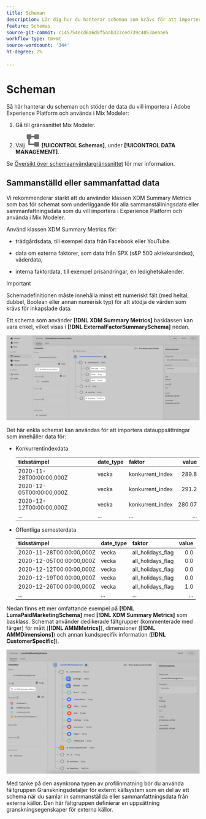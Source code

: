 ```yaml
---
title: Scheman
description: Lär dig hur du hanterar scheman som krävs för att importera data till Mix Modeler.
feature: Schemas
source-git-commit: c145754ecd6a6d8f5aab333ced739c4053aeaae5
workflow-type: tm+mt
source-wordcount: '344'
ht-degree: 2%

---
```



# Scheman

Så här hanterar du scheman och stöder de data du vill importera i Adobe Experience Platform och använda i Mix Modeler:

1. Gå till gränssnittet Mix Modeler.

1. Välj ![Scheman](../assets/icons/Schemas.svg) **[!UICONTROL Schemas]**, under **[!UICONTROL DATA MANAGEMENT]**.

Se [Översikt över schemaanvändargränssnittet](https://experienceleague.adobe.com/docs/experience-platform/xdm/ui/overview.html?lang=en) för mer information.

## Sammanställd eller sammanfattad data

Vi rekommenderar starkt att du använder klassen XDM Summary Metrics som bas för schemat som underliggande för alla sammanställningsdata eller sammanfattningsdata som du vill importera i Experience Platform och använda i Mix Modeler.

Använd klassen XDM Summary Metrics för:

- trädgårdsdata, till exempel data från Facebook eller YouTube.

- data om externa faktorer, som data från SPX (s&amp;P 500 aktiekursindex), väderdata,

- interna faktordata, till exempel prisändringar, en ledighetskalender.

>[!IMPORTANT]
>
>Schemadefinitionen måste innehålla minst ett numeriskt fält (med heltal, dubbel, Boolean eller annan numerisk typ) för att stödja de värden som krävs för inkapslade data.

Ett schema som använder **[!DNL XDM Summary Metrics]** basklassen kan vara enkel, vilket visas i **[!DNL ExternalFactorSummarySchema]** nedan.

![Schema för externa faktorer](../assets/external-factors-schema.png)

Det här enkla schemat kan användas för att importera datauppsättningar som innehåller data för:

- Konkurrentindexdata

  | tidsstämpel | date_type | faktor | value |
  |---|---|---|--:|
  | 2020-11-28T00:00:00,000Z | vecka | konkurrent_index | 289.8 |
  | 2020-12-05T00:00:00,000Z | vecka | konkurrent_index | 291.2 |
  | 2020-12-12T00:00:00,000Z | vecka | konkurrent_index | 280.07 |
  | ... | ... | ... | ... |

- Offentliga semesterdata

  | tidsstämpel | date_type | faktor | value |
  |---|---|---|--:|
  | 2020-11-28T00:00:00,000Z | vecka | all_holidays_flag | 0.0 |
  | 2020-12-05T00:00:00,000Z | vecka | all_holidays_flag | 0.0 |
  | 2020-12-12T00:00:00,000Z | vecka | all_holidays_flag | 0.0 |
  | 2020-12-19T00:00:00,000Z | vecka | all_holidays_flag | 0.0 |
  | 2020-12-26T00:00:00,000Z | vecka | all_holidays_flag | 1.0 |
  | ... | ... | ... | ... |


Nedan finns ett mer omfattande exempel på **[!DNL LumaPaidMarketingSchema]** med **[!DNL XDM Summary Metrics]** som basklass. Schemat använder dedikerade fältgrupper (kommenterade med färger) för mått (**[!DNL AMMMetrics]**), dimensioner (**[!DNL AMMDimensions]**) och annan kundspecifik information (**[!DNL CustomerSpecific]**).

![Sammanfattningsschema](../assets/summary-schema.png)

Med tanke på den asynkrona typen av profilinmatning bör du använda fältgruppen Granskningsdetaljer för externt källsystem som en del av ett schema när du samlar in sammanställda eller sammanfattningsdata från externa källor. Den här fältgruppen definierar en uppsättning granskningsegenskaper för externa källor.
